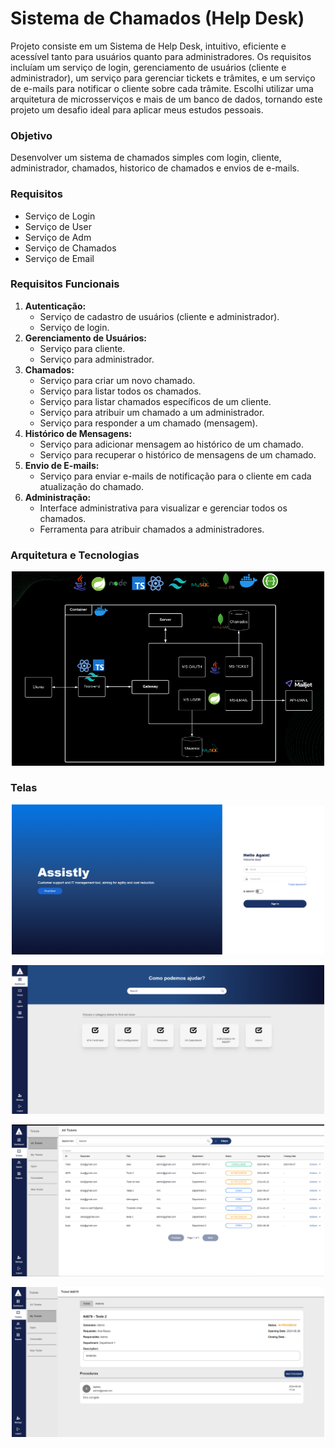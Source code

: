 # Sistema de Chamados (Help Desk)

Projeto consiste em um Sistema de Help Desk, intuitivo, eficiente e acessível tanto para usuários quanto para administradores. Os requisitos incluíam um serviço de login, gerenciamento de usuários (cliente e administrador), um serviço para gerenciar tickets e trâmites, e um serviço de e-mails para notificar o cliente sobre cada trâmite. Escolhi utilizar uma arquitetura de microsserviços e mais de um banco de dados, tornando este projeto um desafio ideal para aplicar meus estudos pessoais.

### Objetivo

Desenvolver um sistema de chamados simples com login, cliente, administrador,  chamados, historico de chamados e envios de e-mails.

### **Requisitos**

- Serviço de Login
- Serviço de User
- Serviço de Adm
- Serviço de Chamados
- Serviço de Email

### **Requisitos Funcionais**

1. **Autenticação:**
    - Serviço de cadastro de usuários (cliente e administrador).
    - Serviço de login.
2. **Gerenciamento de Usuários:**
    - Serviço para cliente.
    - Serviço para administrador.
3. **Chamados:**
    - Serviço para criar um novo chamado.
    - Serviço para listar todos os chamados.
    - Serviço para listar chamados específicos de um cliente.
    - Serviço para atribuir um chamado a um administrador.
    - Serviço para responder a um chamado (mensagem).
4. **Histórico de Mensagens:**
    - Serviço para adicionar mensagem ao histórico de um chamado.
    - Serviço para recuperar o histórico de mensagens de um chamado.
5. **Envio de E-mails:**
    - Serviço para enviar e-mails de notificação para o cliente em cada atualização do chamado.
6. **Administração:**
    - Interface administrativa para visualizar e gerenciar todos os chamados.
    - Ferramenta para atribuir chamados a administradores.
      
### Arquitetura e Tecnologias
<p align="center">
  <img src="./img/1.png" width="500px"">
</p>

### Telas
<p align="center">
  <img src="./img/2.png" width="500px">
</p>
<p align="center">
  <img src="./img/3.png" width="500px">
</p>
<p align="center">
  <img src="./img/4.png" width="500px">
</p>
<p align="center">
  <img src="./img/5.png" width="500px">
</p>
